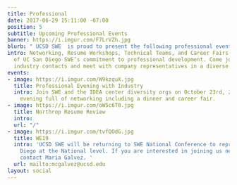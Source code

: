 ```yaml
---
title: Professional
date: 2017-06-29 15:11:00 -07:00
position: 5
subtitle: Upcoming Professional Events
banner: https://i.imgur.com/F7LrVZh.jpg
blurb: " UCSD SWE  is proud to present the following professional events\n"
intro: Networking, Resume Workshops, Technical Teams, and Career Fairs are all examples
  of UC San Diego SWE’s commitment to professional development. Come join us to gain
  industry contacts and meet with company representatives in a diverse environment.
events:
- image: https://i.imgur.com/W9kzquX.jpg
  title: Professional Evening with Industry
  intro: Join SWE and the IDEA center diversity orgs on October 23rd, 2019 for an
    evening full of networking including a dinner and career fair.
- image: https://i.imgur.com/oW5c6T0.jpg
  title: Northrop Resume Review
  intro: 
  url: "/"
- image: https://i.imgur.com/tvfQOdG.jpg
  title: WE19
  intro: 'UCSD SWE will be returning to SWE National Conference to represent UC San
    Diego at the National level. If you are interested in joining us next year please
    contact Maria Galvez. '
  url: mailto:mcgalvez@ucsd.edu
layout: social
---
```


